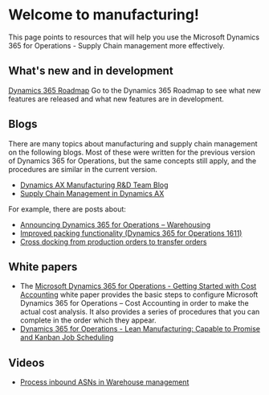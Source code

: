 # Welcome to manufacturing!
This page points to resources that will help you use the Microsoft Dynamics 365 for Operations - Supply Chain management more effectively.
## What's new and in development
<a href="https://roadmap.dynamics.com/">Dynamics 365 Roadmap</a>
Go to the Dynamics 365 Roadmap to see what new features are released and what new features are in development. 
## Blogs
There are many topics about manufacturing and supply chain management on the following blogs. Most of these were written for the previous version of Dynamics 365 for Operations, but the same concepts still apply, and the procedures are similar in the current version. 
* <a href="https://blogs.msdn.microsoft.com/axmfg/">Dynamics AX Manufacturing R&D Team Blog</a>
* <a href="https://blogs.msdn.microsoft.com/dynamicsaxscm/">Supply Chain Management in Dynamics AX</a>

For example, there are posts about:

* <a href="https://blogs.msdn.microsoft.com/dynamicsaxscm/2017/01/20/announcing-dynamics-365-for-operations-warehousing/">Announcing Dynamics 365 for Operations – Warehousing</a>
* <a href="https://blogs.msdn.microsoft.com/dynamicsaxscm/2016/12/01/improved-packing-functionality-dynamics-365-for-operations-1611/">Improved packing functionality (Dynamics 365 for Operations 1611)</a>
* <a href="https://blogs.msdn.microsoft.com/axmfg/2017/02/13/cross-docking-from-production-orders-to-transfer-orders/">Cross docking from production orders to transfer orders</a>
## White papers
* The <a href="https://mbs.microsoft.com/customersource/northamerica/AX/learning/documentation/white-papers/msd365optgtstcostacc/">Microsoft Dynamics 365 for Operations - Getting Started with Cost Accounting</a> white paper provides the basic steps to configure Microsoft Dynamics 365 for Operations – Cost Accounting in order to make the actual cost analysis. It also provides a series of procedures that you can complete in the order which they appear.
* <a href="https://mbs.microsoft.com/customersource/northamerica/AX/learning/documentation/white-papers/leanmanufkanban365opt/">Dynamics 365 for Operations - Lean Manufacturing: Capable to Promise and Kanban Job Scheduling</a>
## Videos
* <a href="https://mix.office.com/watch/wpf78tr7rjuh/">Process inbound ASNs in Warehouse management</a> 
